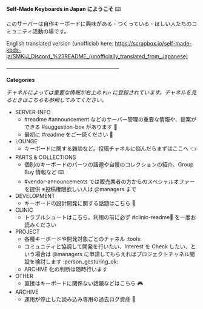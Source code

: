 **Self-Made Keyboards in Japan にようこそ** :keyboard:

このサーバーは自作キーボードに興味がある・つくっている・ほしい人たちのコミュニティ活動の場です。

English translated version (unofficial) here:
https://scrapbox.io/self-made-kbds-ja/SMKiJ_Discord_%23README_(unofficially_translated_from_Japanese)

──────────────────────────────

**Categories**

*チャネルによっては重要な情報が右上の `Pin` に登録されています。チャネルを見るときはこちらも参照してみてください。*

- SERVER-INFO
    - #readme #announcement などのサーバー管理の重要な情報や、提案ができる #suggestion-box があります :muscle:
    - 最初に #readme をご一読ください :pray:
- LOUNGE
    - キーボードに関する雑談など。投稿チャネルに悩んだらまずはここへ :point_left:
- PARTS & COLLECTIONS
    - 個別のキーボードのパーツの話題や自慢のコレクションの紹介、Group Buy 情報など :keyboard:
    - #vendor-announcements では販売業者の方からのスペシャルオファーを提供 ※投稿権限欲しい人は @managers まで
- DEVELOPMENT
    - キーボードの設計開発に関する話題はこちら :triangular_ruler:
- CLINIC
    - トラブルシュートはこちら。利用の前に必ず #clinic-readme🔰 を一度お読みください
- PROJECT
    - 各種キーボードや開発対象ごとのチャネル :tools:
    - コミュニティと協調して開発を行いたい、Interest を Check したい、という場合は @managers に申請してもらえればプロジェクトチャネル開設を検討します :person_gesturing_ok: 
    - ARCHIVE 化の判断は随時行います
- OTHER
    - 直接はキーボードに関係ない話題などはこちら :video_game:
- ARCHIVE
    - 運用が停止した読み込み専用の過去ログ資産 :scroll:

